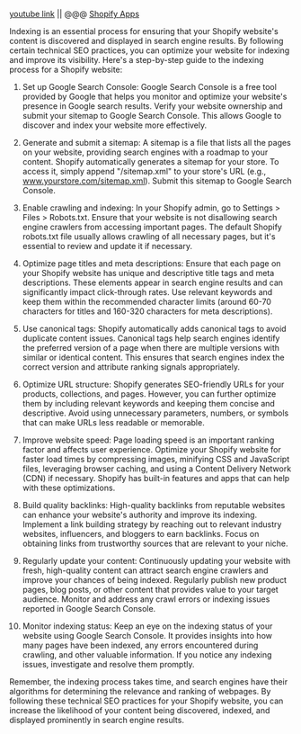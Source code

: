 
[youtube link](https://www.youtube.com/watch?v=fcyRmFBp9IU) || @@@ [Shopify Apps](https://github.com/atiq-shumon/Shopify-dev-ecommerce-free-outsour/tree/main/Apps)

Indexing is an essential process for ensuring that your Shopify website's content is discovered and displayed in search engine results. By following certain technical SEO practices, you can optimize your website for indexing and improve its visibility. Here's a step-by-step guide to the indexing process for a Shopify website:

1. Set up Google Search Console: Google Search Console is a free tool provided by Google that helps you monitor and optimize your website's presence in Google search results. Verify your website ownership and submit your sitemap to Google Search Console. This allows Google to discover and index your website more effectively.

2. Generate and submit a sitemap: A sitemap is a file that lists all the pages on your website, providing search engines with a roadmap to your content. Shopify automatically generates a sitemap for your store. To access it, simply append "/sitemap.xml" to your store's URL (e.g., www.yourstore.com/sitemap.xml). Submit this sitemap to Google Search Console.

3. Enable crawling and indexing: In your Shopify admin, go to Settings > Files > Robots.txt. Ensure that your website is not disallowing search engine crawlers from accessing important pages. The default Shopify robots.txt file usually allows crawling of all necessary pages, but it's essential to review and update it if necessary.

4. Optimize page titles and meta descriptions: Ensure that each page on your Shopify website has unique and descriptive title tags and meta descriptions. These elements appear in search engine results and can significantly impact click-through rates. Use relevant keywords and keep them within the recommended character limits (around 60-70 characters for titles and 160-320 characters for meta descriptions).

5. Use canonical tags: Shopify automatically adds canonical tags to avoid duplicate content issues. Canonical tags help search engines identify the preferred version of a page when there are multiple versions with similar or identical content. This ensures that search engines index the correct version and attribute ranking signals appropriately.

6. Optimize URL structure: Shopify generates SEO-friendly URLs for your products, collections, and pages. However, you can further optimize them by including relevant keywords and keeping them concise and descriptive. Avoid using unnecessary parameters, numbers, or symbols that can make URLs less readable or memorable.

7. Improve website speed: Page loading speed is an important ranking factor and affects user experience. Optimize your Shopify website for faster load times by compressing images, minifying CSS and JavaScript files, leveraging browser caching, and using a Content Delivery Network (CDN) if necessary. Shopify has built-in features and apps that can help with these optimizations.

8. Build quality backlinks: High-quality backlinks from reputable websites can enhance your website's authority and improve its indexing. Implement a link building strategy by reaching out to relevant industry websites, influencers, and bloggers to earn backlinks. Focus on obtaining links from trustworthy sources that are relevant to your niche.

9. Regularly update your content: Continuously updating your website with fresh, high-quality content can attract search engine crawlers and improve your chances of being indexed. Regularly publish new product pages, blog posts, or other content that provides value to your target audience. Monitor and address any crawl errors or indexing issues reported in Google Search Console.

10. Monitor indexing status: Keep an eye on the indexing status of your website using Google Search Console. It provides insights into how many pages have been indexed, any errors encountered during crawling, and other valuable information. If you notice any indexing issues, investigate and resolve them promptly.

Remember, the indexing process takes time, and search engines have their algorithms for determining the relevance and ranking of webpages. By following these technical SEO practices for your Shopify website, you can increase the likelihood of your content being discovered, indexed, and displayed prominently in search engine results.
